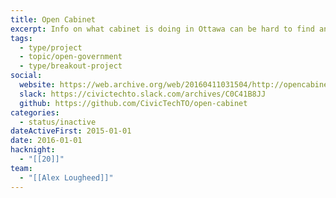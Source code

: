 ```yaml
---
title: Open Cabinet
excerpt: Info on what cabinet is doing in Ottawa can be hard to find and use. We’re trying to make it easy.
tags:
  - type/project
  - topic/open-government
  - type/breakout-project
social:
  website: https://web.archive.org/web/20160411031504/http://opencabinet.ca/
  slack: https://civictechto.slack.com/archives/C0C41B8JJ
  github: https://github.com/CivicTechTO/open-cabinet
categories:
  - status/inactive
dateActiveFirst: 2015-01-01
date: 2016-01-01
hacknight:
  - "[[20]]"
team:
  - "[[Alex Lougheed]]"
---
```

